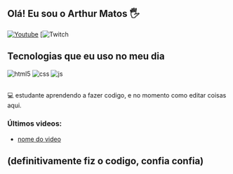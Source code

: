 ## Olá! Eu sou o Arthur Matos 🖐️

[![Youtube](https://img.shields.io/badge/YouTube-FF0000?style=for-the-badge&logo=youtube&logoColor=white)](https://youtube.com/c/sujeitoprogramador)
[![Twitch](link)

## Tecnologias que eu uso no meu dia

<div style="display: inline_block">
  <img align="center" alt="html5" src="https://img.shields.io/badge/Gmail-D14836?style=for-the-badge&logo=gmail&logoColor=white" />
  <img align="center" alt="css" src="https://img.shields.io/badge/Discord-7289DA?style=for-the-badge&logo=discord&logoColor=white" />
  <img align="center" alt="js" src="https://aleen42.github.io/badges/src/reddit.svg" />
</div><br/>

💻 estudante aprendendo a fazer codigo, e no momento como editar coisas aqui.

### Últimos videos:
- [nome do video](link)<br/>

## (definitivamente fiz o codigo, confia confia)
